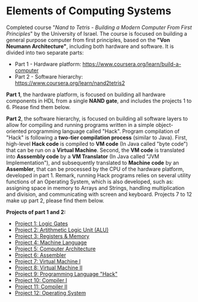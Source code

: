 <h1>Elements of Computing Systems</h1>

Completed course "*Nand to Tetris - Building a Modern Computer From First Principles*" by the University of Israel. The course is focused on building a general purpose computer from first principles, based on the **"Von Neumann Architecture"**, including both hardware and software. It is divided into two separate parts:

* Part 1 - Hardware platform: https://www.coursera.org/learn/build-a-computer
* Part 2 - Software hierarchy: https://www.coursera.org/learn/nand2tetris2

**Part 1**, the hardware platform, is focused on building all hardware components in HDL from a single **NAND gate**, and includes the projects 1 to 6. Please find them below.

**Part 2**, the software hierarchy, is focused on building all software layers to allow for compiling and running programs written in a simple object-oriented programming language called "Hack". Program compilation of "Hack" is following a **two-tier compilation process** (similar to Java). First, high-level **Hack code** is compiled to **VM code** (In Java called "byte code") that can be run on a **Virtual Machine**. Second, the **VM code** is translated into **Asssembly code** by a **VM Translator** (In Java called "JVM Implementation"), and subsequently translated to **Machine code** by an **Assembler**, that can be processed by the CPU of the hardware platform, developed in part 1. Remark, running Hack programs relies on several utility functions of an Operating System, which is also developed, such as: assigning space in memory to Arrays and Strings, handling multiplication and division, and communicating with screen and keyboard. Projects 7 to 12 make up part 2, please find them below.

**Projects of part 1 and 2:**
* [Project 1: Logic Gates](/projects/project01)
* [Project 2: Artithmetic Logic Unit (ALU)](/projects/project02)
* [Project 3: Registers & Memory](/projects/project03)
* [Project 4: Machine Language](/projects/project04)
* [Project 5: Computer Architecture](/projects/project05)
* [Project 6: Assembler](/projects/project06)
* [Project 7: Virtual Machine I](/projects/project07)
* [Project 8: Virtual Machine II](/projects/project08)
* [Project 9: Programming Language "Hack"](/projects/project09)
* [Project 10: Compiler I](/projects/project10)
* [Project 11: Compiler II](/projects/project11)
* [Project 12: Operating System](/projects/project12)